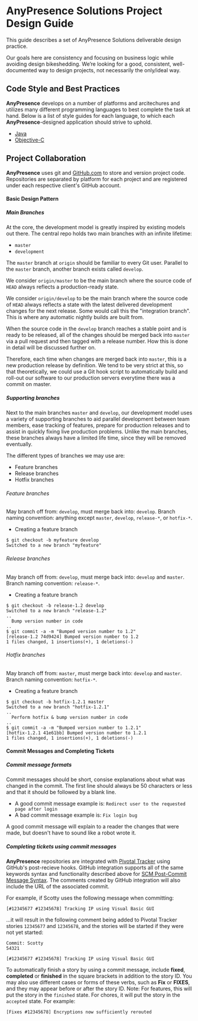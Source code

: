 AnyPresence Solutions Project Design Guide
=====================

This guide describes a set of AnyPresence Solutions deliverable design practice. 

Our goals here are consistency and focusing on business logic while avoiding design bikeshedding. We’re looking for a good, consistent, well-documented way to design projects, not necessarily the only/ideal way.

Code Style and Best Practices
---------
**AnyPresence** develops on a number of platforms and arcitechures and utilizes many different programming languages to best complete the task at hand. Below is a list of style guides for each language, to which each **AnyPresence**-designed application should strive to uphold.

- [Java](https://github.com/AnyPresence-Services/Solutions-Project-Design-Guide/blob/master/java-style.md)
- [Objective-C](https://github.com/AnyPresence-Services/Solutions-Project-Design-Guide/blob/master/objective-c-style.md)

Project Collaboration
---------

**AnyPresence** uses git and [GitHub.com](http://github.com) to store and version project code. Repositories are separated by platform for each project and are registered under each respective client's GitHub account. 

#### Basic Design Pattern

##### Main Branches
At the core, the development model is greatly inspired by existing models out there. The central repo holds two main branches with an infinite lifetime:
- `master`
- `development`

The `master` branch at `origin` should be familiar to every Git user. Parallel to the `master` branch, another branch exists called `develop`.

We consider `origin/master` to be the main branch where the source code of `HEAD` always reflects a production-ready state.

We consider `origin/develop` to be the main branch where the source code of `HEAD` always reflects a state with the latest delivered development changes for the next release. Some would call this the "integration branch". This is where any automatic nightly builds are built from.

When the source code in the `develop` branch reaches a stable point and is ready to be released, all of the changes should be merged back into `master` via a pull request and then tagged with a release number. How this is done in detail will be discussed further on.

Therefore, each time when changes are merged back into `master`, this is a new production release by definition. We tend to be very strict at this, so that theoretically, we could use a Git hook script to automatically build and roll-out our software to our production servers everytime there was a commit on master.

##### Supporting branches

Next to the main branches `master` and `develop`, our development model uses a variety of supporting branches to aid parallel development between team members, ease tracking of features, prepare for production releases and to assist in quickly fixing live production problems. Unlike the main branches, these branches always have a limited life time, since they will be removed eventually.

The different types of branches we may use are:
- Feature branches
- Release branches
- Hotfix branches

###### Feature branches
May branch off from: `develop`, must merge back into: `develop`. Branch naming convention: anything except `master`, `develop`, `release-*`, or `hotfix-*`.

- Creating a feature branch
```shell
$ git checkout -b myfeature develop
Switched to a new branch "myfeature"
```

###### Release branches
May branch off from: `develop`, must merge back into: `develop` and `master`. Branch naming convention: `release-*`.

- Creating a feature branch
```shell
$ git checkout -b release-1.2 develop
Switched to a new branch "release-1.2"
..
  Bump version number in code
..
$ git commit -a -m "Bumped version number to 1.2"
[release-1.2 74d9424] Bumped version number to 1.2
1 files changed, 1 insertions(+), 1 deletions(-)
```

###### Hotfix branches
May branch off from: `master`, must merge back into: `develop` and `master`. Branch naming convention: `hotfix-*`.

- Creating a feature branch
```shell
$ git checkout -b hotfix-1.2.1 master
Switched to a new branch "hotfix-1.2.1"
..
  Perform hotfix & bump version number in code
..
$ git commit -a -m "Bumped version number to 1.2.1"
[hotfix-1.2.1 41e61bb] Bumped version number to 1.2.1
1 files changed, 1 insertions(+), 1 deletions(-)
```

#### Commit Messages and Completing Tickets

##### Commit message formats
Commit messages should be short, consise explanations about what was changed in the commit. The first line should always be 50 characters or less and that it should be followed by a blank line. 

- A good commit message example is: `Redirect user to the requested page after login`
- A bad commit message example is: `Fix login bug`

A good commit message will explain to a reader the changes that were made, but doesn't have to sound like a robot wrote it.

##### Completing tickets using commit messages
**AnyPresence** repositories are integrated with [Pivotal Tracker](https://pivotaltracker.com) using GitHub's post-recieve hooks. GitHub integration supports all of the same keywords syntax and functionality described above for [SCM Post-Commit Message Syntax](https://www.pivotaltracker.com/help/api?version=v3#scm_post_commit_message_syntax). The comments created by GitHub integration will also include the URL of the associated commit. 

For example, if Scotty uses the following message when committing:
```shell
[#12345677 #12345678] Tracking IP using Visual Basic GUI
```
...it will result in the following comment being added to Pivotal Tracker stories `12345677` and `12345678`, and the stories will be started if they were not yet started:
```shell
Commit: Scotty
54321

[#12345677 #12345678] Tracking IP using Visual Basic GUI
```

To automatically finish a story by using a commit message, include **fixed**, **completed** or **finished** in the square brackets in addition to the story ID. You may also use different cases or forms of these verbs, such as **Fix** or **FIXES**, and they may appear before or after the story ID. Note: For features, this will put the story in the `finished` state. For chores, it will put the story in the `accepted` state. For example:

```shell
[Fixes #12345678] Encryptions now sufficiently rerouted
```


